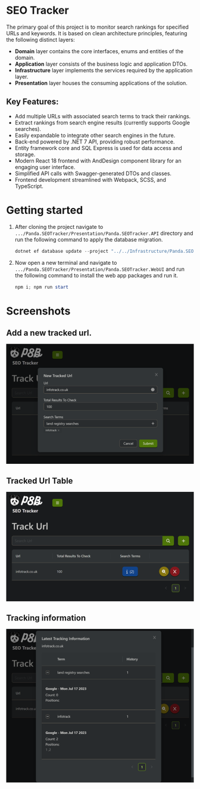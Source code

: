 # SEO Tracker

 The primary goal of this project is to monitor search rankings for specified URLs and keywords. It is based on clean architecture principles, featuring the following distinct layers:

- **Domain** layer contains the core interfaces, enums and entities of the domain.
- **Application** layer consists of the business logic and application DTOs.
- **Infrastructure** layer implements the services required by the application layer.
- **Presentation** layer houses the consuming applications of the solution.

## Key Features:

* Add multiple URLs with associated search terms to track their rankings.
* Extract rankings from search engine results (currently supports Google searches).
* Easily expandable to integrate other search engines in the future.
* Back-end powered by .NET 7 API, providing robust performance.
* Entity framework core and SQL Express is used for data access and storage.
* Modern React 18 frontend with AndDesign component library for an engaging user interface.
* Simplified API calls with Swagger-generated DTOs and classes.
* Frontend development streamlined with Webpack, SCSS, and TypeScript.

# Getting started

1. After cloning the project navigate to ```.../Panda.SEOTracker/Presentation/Panda.SEOTracker.API``` directory and run the following command to apply the database migration.
   
   ```powershell
   dotnet ef database update --project "../../Infrastructure/Panda.SEOTracker.DataAccess"; dotnet run
   ```
3. Now open a new terminal and navigate to ```.../Panda.SEOTracker/Presentation/Panda.SEOTracker.WebUI``` and run the following command to install the web app packages and run it.

   ```powershell
   npm i; npm run start
   ```

# Screenshots

## Add a new tracked url.

![image](./doc-assets/AddTrackedUrlModal.png)

## Tracked Url Table

![image](./doc-assets/TrackedUrlTable.png)

## Tracking information

![image](./doc-assets/LatestTrackingInformation.png)


